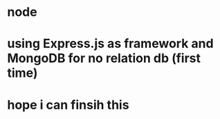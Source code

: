 # node
# using Express.js as framework and MongoDB for no relation db (first time)
# hope i can finsih this 